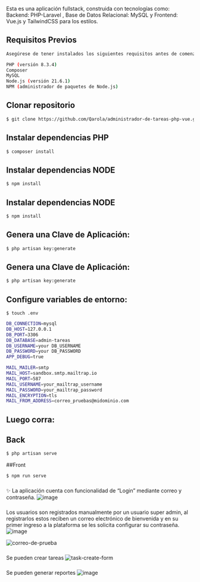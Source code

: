Esta es una aplicación fullstack, construida con tecnologías como: Backend: PHP-Laravel , Base de Datos Relacional: MySQL y Frontend: Vue.js y TailwindCSS para los estilos.

## Requisitos Previos
```sh
Asegúrese de tener instalados los siguientes requisitos antes de comenzar:

PHP (versión 8.3.4)
Composer
MySQL 
Node.js (versión 21.6.1)
NPM (administrador de paquetes de Node.js)

```
## Clonar repositorio
```sh
$ git clone https://github.com/Qarola/administrador-de-tareas-php-vue.git
```

## Instalar dependencias PHP
```sh
$ composer install

```

## Instalar dependencias NODE
```sh
$ npm install

```
## Instalar dependencias NODE
```sh
$ npm install

```

## Genera una Clave de Aplicación:
```sh
$ php artisan key:generate
```

## Genera una Clave de Aplicación:
```sh
$ php artisan key:generate
```


## Configure variables de entorno:

`$ touch .env` 

```sh
DB_CONNECTION=mysql
DB_HOST=127.0.0.1
DB_PORT=3306
DB_DATABASE=admin-tareas
DB_USERNAME=your DB_USERNAME
DB_PASSWORD=your DB_PASSWORD
APP_DEBUG=true

MAIL_MAILER=smtp
MAIL_HOST=sandbox.smtp.mailtrap.io
MAIL_PORT=587
MAIL_USERNAME=your_mailtrap_username
MAIL_PASSWORD=your_mailtrap_password
MAIL_ENCRYPTION=tls
MAIL_FROM_ADDRESS=correo_pruebas@midominio.com
```
## Luego corra:
## Back
```sh
$ php artisan serve
```
##Front
```sh
$ npm run serve
```


###
✨ La aplicación cuenta con funcionalidad de “Login” mediante correo y contraseña.
![image](https://github.com/Qarola/administrador-de-tareas-php-vue/assets/67078790/86c883a7-b932-4d41-84b0-3cb2aec1e6df)

###
Los usuarios son registrados manualmente por un usuario super admin, al registrarlos estos
reciben un correo electrónico de bienvenida y en su primer ingreso a la plataforma se les solicita
configurar su contraseña.
![image](https://github.com/Qarola/administrador-de-tareas-php-vue/assets/67078790/e1c13cc4-9951-4b85-bbc6-56788d291078)


![correo-de-prueba](https://github.com/Qarola/administrador-de-tareas-php-vue/assets/67078790/56c000c1-1c97-4548-ba00-044f8cdbed28)

###
Se pueden crear tareas
![task-create-form](https://github.com/Qarola/administrador-de-tareas-php-vue/assets/67078790/1d7f730b-f486-45e7-928b-88352d58390f)

###
Se pueden generar reportes
![image](https://github.com/Qarola/administrador-de-tareas-php-vue/assets/67078790/f9800c38-a06f-48c0-a8ff-2b4e08f5e5d6)

